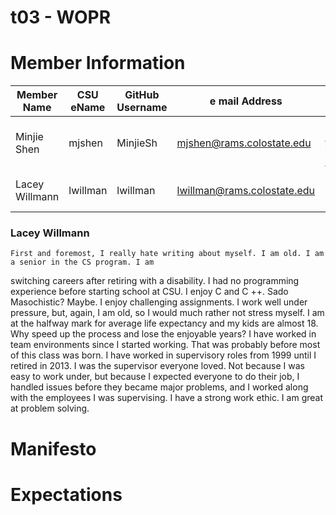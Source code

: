 # t03 - WOPR

# Member Information
Member Name | CSU eName | GitHub Username | e mail Address | Nickname
----------- | --------- | --------------- | -------------- | --------
Minjie Shen | mjshen | MinjieSh | mjshen@rams.colostate.edu | Minjie /min'dʒiː/ or /min'dʒæ/
Lacey Willmann | lwillman | lwillman | lwillman@rams.colostate.edu | Negative, Ghost Rider

### Lacey Willmann
    First and foremost, I really hate writing about myself. I am old. I am a senior in the CS program. I am
switching careers after retiring with a disability. I had no programming experience before starting school at CSU. I enjoy C and C ++.
Sado Masochistic? Maybe. I enjoy challenging assignments. I work well under pressure, but, again, I am old, so I would much rather
not stress myself. I am at the halfway mark for average life expectancy and my kids are almost 18. Why speed up the process and lose
the enjoyable years? I have worked in team environments since I started working. That was probably before most of this class was born.
I have worked in supervisory roles from 1999 until I retired in 2013. I was the supervisor everyone loved. Not because I was easy to 
work under, but because I expected everyone to do their job, I handled issues before they became major problems, and I worked
along with the employees I was supervising. I have a strong work ethic. I am great at problem solving. 


# Manifesto

# Expectations

